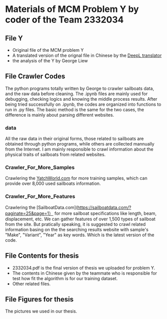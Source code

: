 # Materials of MCM Problem Y by coder of the Team 2332034

## File Y 
* Original file of the MCM problem Y
* A translated version of the orignal file in Chinese by the [DeepL translator](https://www.deepl.com/en/translator)
* the analysis of the Y by George Liew

## File Crawler Codes
The python programs totally written by George to crawler sailboats data, and the raw data before cleaning. The .ipynb files are mainly used for debugging, checking logics and knowing the middle process results. After being tried successfully on .ipynb, the codes are organized into functions to run in .py files. The basic method is the same for the two cases, the difference is mainly about parsing different websites.

### data
All the raw data in their original forms, those related to sailboats are obtained through python programs, while others are collected mannually from the Internet. I am mainly responsible to crawl  information about the physical traits of sailboats from related websites.

### Crawler_For_More_Samples
Crawlering the [YatchWorld.com](https://www.yachtworld.com/boats-for-sale/type-sail/) for more training samples, which can provide over 8,000 used sailboats information.

### Crawler_For_More_Features
Crawlering the [SailboatData.com](https://sailboatdata.com/?paginate=25&page=1） for more sailboat specifications like length, beam, displacement, etc. We can gather features of over 1,500 types of sailboat from the site. But pratically speaking, it is suggested to crawl related information basing on the the searching results website with sample's "Make", "Variant", "Year" as key words. Which is the latest version of the code.

## File Contents for thesis
* 2332034.pdf is the final version of thesis we uploaded for problem Y.
* The contents in Chinese given by the teammate who is responsible for test how fit the algorithm is for our training dataset. 
* Other related files.

## File Figures for thesis
The pictures we used in our thesis.
